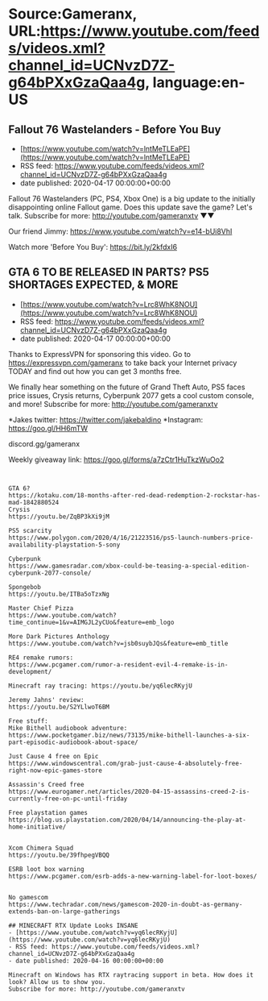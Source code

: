 # Source:Gameranx, URL:https://www.youtube.com/feeds/videos.xml?channel_id=UCNvzD7Z-g64bPXxGzaQaa4g, language:en-US

## Fallout 76 Wastelanders - Before You Buy
 - [https://www.youtube.com/watch?v=lntMeTLEaPE](https://www.youtube.com/watch?v=lntMeTLEaPE)
 - RSS feed: https://www.youtube.com/feeds/videos.xml?channel_id=UCNvzD7Z-g64bPXxGzaQaa4g
 - date published: 2020-04-17 00:00:00+00:00

Fallout 76 Wastelanders (PC, PS4, Xbox One) is a big update to the initially disappointing online Fallout game. Does this update save the game? Let's talk.
Subscribe for more: http://youtube.com/gameranxtv ▼▼

Our friend Jimmy: https://www.youtube.com/watch?v=e14-bUi8VhI

Watch more 'Before You Buy': https://bit.ly/2kfdxI6

## GTA 6 TO BE RELEASED IN PARTS? PS5 SHORTAGES EXPECTED, & MORE
 - [https://www.youtube.com/watch?v=Lrc8WhK8NOU](https://www.youtube.com/watch?v=Lrc8WhK8NOU)
 - RSS feed: https://www.youtube.com/feeds/videos.xml?channel_id=UCNvzD7Z-g64bPXxGzaQaa4g
 - date published: 2020-04-17 00:00:00+00:00

Thanks to ExpressVPN for sponsoring this video. Go to https://expressvpn.com/gameranx to take back your Internet privacy TODAY and find out how you can get 3 months free.

We finally hear something on the future of Grand Theft Auto, PS5 faces price issues, Crysis returns, Cyberpunk 2077 gets a cool custom console, and more!
Subscribe for more: http://youtube.com/gameranxtv 

*Jakes twitter: https://twitter.com/jakebaldino 
*Instagram: https://goo.gl/HH6mTW 

 discord.gg/gameranx 

 Weekly giveaway link: https://goo.gl/forms/a7zCtr1HuTkzWuOo2 



 ~~~~STORIES~~~~


GTA 6?
https://kotaku.com/18-months-after-red-dead-redemption-2-rockstar-has-mad-1842880524
Crysis
https://youtu.be/ZqBP3kXi9jM

PS5 scarcity
https://www.polygon.com/2020/4/16/21223516/ps5-launch-numbers-price-availability-playstation-5-sony

Cyberpunk
https://www.gamesradar.com/xbox-could-be-teasing-a-special-edition-cyberpunk-2077-console/

Spongebob
https://youtu.be/ITBa5oTzxNg

Master Chief Pizza
https://www.youtube.com/watch?time_continue=1&v=AIMGJL2yCUo&feature=emb_logo

More Dark Pictures Anthology
https://www.youtube.com/watch?v=jsb0suybJQs&feature=emb_title

RE4 remake rumors:
https://www.pcgamer.com/rumor-a-resident-evil-4-remake-is-in-development/

Minecraft ray tracing: https://youtu.be/yq6lecRKyjU

Jeremy Jahns' review:
https://youtu.be/S2YLlwoT6BM

Free stuff:
Mike Bithell audiobook adventure:
https://www.pocketgamer.biz/news/73135/mike-bithell-launches-a-six-part-episodic-audiobook-about-space/

Just Cause 4 free on Epic
https://www.windowscentral.com/grab-just-cause-4-absolutely-free-right-now-epic-games-store

Assassin's Creed free
https://www.eurogamer.net/articles/2020-04-15-assassins-creed-2-is-currently-free-on-pc-until-friday

Free playstation games https://blog.us.playstation.com/2020/04/14/announcing-the-play-at-home-initiative/


Xcom Chimera Squad
https://youtu.be/39fhpegVBQQ

ESRB loot box warning
https://www.pcgamer.com/esrb-adds-a-new-warning-label-for-loot-boxes/


No gamescom
https://www.techradar.com/news/gamescom-2020-in-doubt-as-germany-extends-ban-on-large-gatherings

## MINECRAFT RTX Update Looks INSANE
 - [https://www.youtube.com/watch?v=yq6lecRKyjU](https://www.youtube.com/watch?v=yq6lecRKyjU)
 - RSS feed: https://www.youtube.com/feeds/videos.xml?channel_id=UCNvzD7Z-g64bPXxGzaQaa4g
 - date published: 2020-04-16 00:00:00+00:00

Minecraft on Windows has RTX raytracing support in beta. How does it look? Allow us to show you.
Subscribe for more: http://youtube.com/gameranxtv

